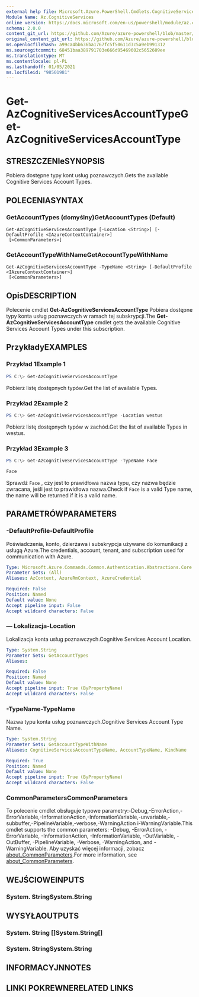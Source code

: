 ```yaml
---
external help file: Microsoft.Azure.PowerShell.Cmdlets.CognitiveServices.dll-Help.xml
Module Name: Az.CognitiveServices
online version: https://docs.microsoft.com/en-us/powershell/module/az.cognitiveservices/get-azcognitiveservicesaccounttype
schema: 2.0.0
content_git_url: https://github.com/Azure/azure-powershell/blob/master/src/CognitiveServices/CognitiveServices/help/Get-AzCognitiveServicesAccountType.md
original_content_git_url: https://github.com/Azure/azure-powershell/blob/master/src/CognitiveServices/CognitiveServices/help/Get-AzCognitiveServicesAccountType.md
ms.openlocfilehash: a99ca4bb636ba1767fc5f50611d3c5a9eb991312
ms.sourcegitcommit: 68451baa389791703e666d95469602c5652609ee
ms.translationtype: MT
ms.contentlocale: pl-PL
ms.lasthandoff: 01/05/2021
ms.locfileid: "98501981"
---
```

# <span data-ttu-id="e7c92-101">Get-AzCognitiveServicesAccountType</span><span class="sxs-lookup"><span data-stu-id="e7c92-101">Get-AzCognitiveServicesAccountType</span></span>

## <span data-ttu-id="e7c92-102">STRESZCZENIe</span><span class="sxs-lookup"><span data-stu-id="e7c92-102">SYNOPSIS</span></span>
<span data-ttu-id="e7c92-103">Pobiera dostępne typy kont usług poznawczych.</span><span class="sxs-lookup"><span data-stu-id="e7c92-103">Gets the available Cognitive Services Account Types.</span></span>

## <span data-ttu-id="e7c92-104">POLECENIA</span><span class="sxs-lookup"><span data-stu-id="e7c92-104">SYNTAX</span></span>

### <span data-ttu-id="e7c92-105">GetAccountTypes (domyślny)</span><span class="sxs-lookup"><span data-stu-id="e7c92-105">GetAccountTypes (Default)</span></span>
```
Get-AzCognitiveServicesAccountType [-Location <String>] [-DefaultProfile <IAzureContextContainer>]
 [<CommonParameters>]
```

### <span data-ttu-id="e7c92-106">GetAccountTypeWithName</span><span class="sxs-lookup"><span data-stu-id="e7c92-106">GetAccountTypeWithName</span></span>
```
Get-AzCognitiveServicesAccountType -TypeName <String> [-DefaultProfile <IAzureContextContainer>]
 [<CommonParameters>]
```

## <span data-ttu-id="e7c92-107">Opis</span><span class="sxs-lookup"><span data-stu-id="e7c92-107">DESCRIPTION</span></span>
<span data-ttu-id="e7c92-108">Polecenie cmdlet **Get-AzCognitiveServicesAccountType** Pobiera dostępne typy konta usług poznawczych w ramach tej subskrypcji.</span><span class="sxs-lookup"><span data-stu-id="e7c92-108">The **Get-AzCognitiveServicesAccountType** cmdlet gets the available Cognitive Services Account Types under this subscription.</span></span>

## <span data-ttu-id="e7c92-109">Przykłady</span><span class="sxs-lookup"><span data-stu-id="e7c92-109">EXAMPLES</span></span>

### <span data-ttu-id="e7c92-110">Przykład 1</span><span class="sxs-lookup"><span data-stu-id="e7c92-110">Example 1</span></span>
```powershell
PS C:\> Get-AzCognitiveServicesAccountType
```

<span data-ttu-id="e7c92-111">Pobierz listę dostępnych typów.</span><span class="sxs-lookup"><span data-stu-id="e7c92-111">Get the list of available Types.</span></span>

### <span data-ttu-id="e7c92-112">Przykład 2</span><span class="sxs-lookup"><span data-stu-id="e7c92-112">Example 2</span></span>
```powershell
PS C:\> Get-AzCognitiveServicesAccountType -Location westus
```

<span data-ttu-id="e7c92-113">Pobierz listę dostępnych typów w zachód.</span><span class="sxs-lookup"><span data-stu-id="e7c92-113">Get the list of available Types in westus.</span></span>

### <span data-ttu-id="e7c92-114">Przykład 3</span><span class="sxs-lookup"><span data-stu-id="e7c92-114">Example 3</span></span>
```powershell
PS C:\> Get-AzCognitiveServicesAccountType -TypeName Face

Face
```

<span data-ttu-id="e7c92-115">Sprawdź `Face` , czy jest to prawidłowa nazwa typu, czy nazwa będzie zwracana, jeśli jest to prawidłowa nazwa.</span><span class="sxs-lookup"><span data-stu-id="e7c92-115">Check if `Face` is a valid Type name, the name will be returned if it is a valid name.</span></span>

## <span data-ttu-id="e7c92-116">PARAMETRÓW</span><span class="sxs-lookup"><span data-stu-id="e7c92-116">PARAMETERS</span></span>

### <span data-ttu-id="e7c92-117">-DefaultProfile</span><span class="sxs-lookup"><span data-stu-id="e7c92-117">-DefaultProfile</span></span>
<span data-ttu-id="e7c92-118">Poświadczenia, konto, dzierżawa i subskrypcja używane do komunikacji z usługą Azure.</span><span class="sxs-lookup"><span data-stu-id="e7c92-118">The credentials, account, tenant, and subscription used for communication with Azure.</span></span>

```yaml
Type: Microsoft.Azure.Commands.Common.Authentication.Abstractions.Core.IAzureContextContainer
Parameter Sets: (All)
Aliases: AzContext, AzureRmContext, AzureCredential

Required: False
Position: Named
Default value: None
Accept pipeline input: False
Accept wildcard characters: False
```

### <span data-ttu-id="e7c92-119">— Lokalizacja</span><span class="sxs-lookup"><span data-stu-id="e7c92-119">-Location</span></span>
<span data-ttu-id="e7c92-120">Lokalizacja konta usług poznawczych.</span><span class="sxs-lookup"><span data-stu-id="e7c92-120">Cognitive Services Account Location.</span></span>

```yaml
Type: System.String
Parameter Sets: GetAccountTypes
Aliases:

Required: False
Position: Named
Default value: None
Accept pipeline input: True (ByPropertyName)
Accept wildcard characters: False
```

### <span data-ttu-id="e7c92-121">-TypeName</span><span class="sxs-lookup"><span data-stu-id="e7c92-121">-TypeName</span></span>
<span data-ttu-id="e7c92-122">Nazwa typu konta usług poznawczych.</span><span class="sxs-lookup"><span data-stu-id="e7c92-122">Cognitive Services Account Type Name.</span></span>

```yaml
Type: System.String
Parameter Sets: GetAccountTypeWithName
Aliases: CognitiveServicesAccountTypeName, AccountTypeName, KindName

Required: True
Position: Named
Default value: None
Accept pipeline input: True (ByPropertyName)
Accept wildcard characters: False
```

### <span data-ttu-id="e7c92-123">CommonParameters</span><span class="sxs-lookup"><span data-stu-id="e7c92-123">CommonParameters</span></span>
<span data-ttu-id="e7c92-124">To polecenie cmdlet obsługuje typowe parametry:-Debug,-ErrorAction,-ErrorVariable,-InformationAction,-InformationVariable,-unvariable,-subbuffer,-PipelineVariable,-verbose,-WarningAction i-WarningVariable.</span><span class="sxs-lookup"><span data-stu-id="e7c92-124">This cmdlet supports the common parameters: -Debug, -ErrorAction, -ErrorVariable, -InformationAction, -InformationVariable, -OutVariable, -OutBuffer, -PipelineVariable, -Verbose, -WarningAction, and -WarningVariable.</span></span> <span data-ttu-id="e7c92-125">Aby uzyskać więcej informacji, zobacz [about_CommonParameters](http://go.microsoft.com/fwlink/?LinkID=113216).</span><span class="sxs-lookup"><span data-stu-id="e7c92-125">For more information, see [about_CommonParameters](http://go.microsoft.com/fwlink/?LinkID=113216).</span></span>

## <span data-ttu-id="e7c92-126">WEJŚCIOWE</span><span class="sxs-lookup"><span data-stu-id="e7c92-126">INPUTS</span></span>

### <span data-ttu-id="e7c92-127">System. String</span><span class="sxs-lookup"><span data-stu-id="e7c92-127">System.String</span></span>

## <span data-ttu-id="e7c92-128">WYSYŁA</span><span class="sxs-lookup"><span data-stu-id="e7c92-128">OUTPUTS</span></span>

### <span data-ttu-id="e7c92-129">System. String []</span><span class="sxs-lookup"><span data-stu-id="e7c92-129">System.String[]</span></span>

### <span data-ttu-id="e7c92-130">System. String</span><span class="sxs-lookup"><span data-stu-id="e7c92-130">System.String</span></span>

## <span data-ttu-id="e7c92-131">INFORMACYJN</span><span class="sxs-lookup"><span data-stu-id="e7c92-131">NOTES</span></span>

## <span data-ttu-id="e7c92-132">LINKI POKREWNE</span><span class="sxs-lookup"><span data-stu-id="e7c92-132">RELATED LINKS</span></span>

